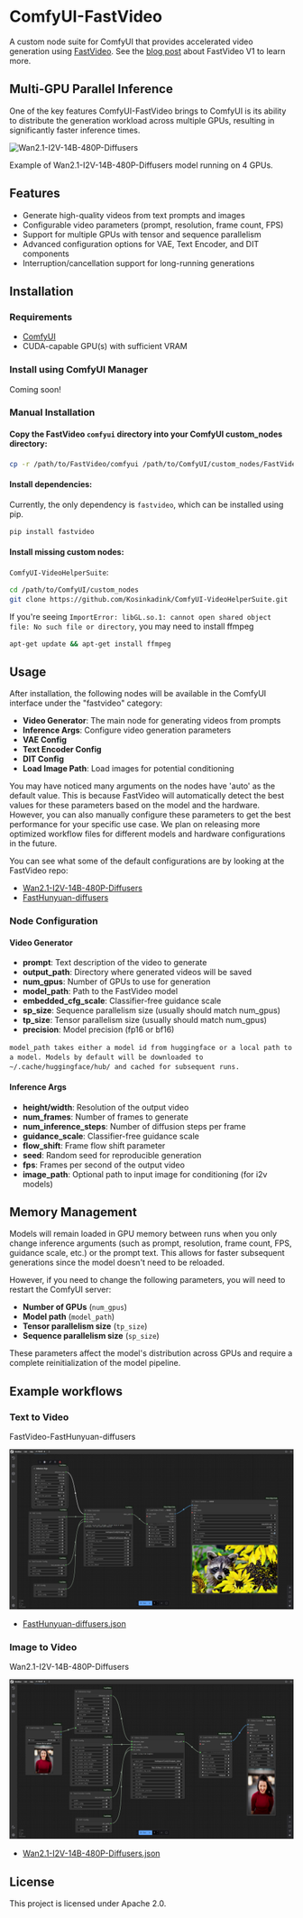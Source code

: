 # ComfyUI-FastVideo

A custom node suite for ComfyUI that provides accelerated video generation using [FastVideo](https://github.com/hao-ai-labs/FastVideo). See the [blog post](https://hao-ai-lab.github.io/blogs/fastvideo/) about FastVideo V1 to learn more.

## Multi-GPU Parallel Inference

One of the key features ComfyUI-FastVideo brings to ComfyUI is its ability to distribute the generation workload across multiple GPUs, resulting in significantly faster inference times.

![Wan2.1-I2V-14B-480P-Diffusers](./assets/wani2v.gif)

Example of Wan2.1-I2V-14B-480P-Diffusers model running on 4 GPUs.
## Features

- Generate high-quality videos from text prompts and images
- Configurable video parameters (prompt, resolution, frame count, FPS)
- Support for multiple GPUs with tensor and sequence parallelism
- Advanced configuration options for VAE, Text Encoder, and DIT components
- Interruption/cancellation support for long-running generations

## Installation

### Requirements

- [ComfyUI](https://github.com/comfyanonymous/ComfyUI)
- CUDA-capable GPU(s) with sufficient VRAM

### Install using ComfyUI Manager

Coming soon!

### Manual Installation

#### Copy the FastVideo `comfyui` directory into your ComfyUI custom_nodes directory:

```bash
cp -r /path/to/FastVideo/comfyui /path/to/ComfyUI/custom_nodes/FastVideo
```

#### Install dependencies:

Currently, the only dependency is `fastvideo`, which can be installed using pip.

```bash
pip install fastvideo
```

#### Install missing custom nodes:

`ComfyUI-VideoHelperSuite`:

```bash
cd /path/to/ComfyUI/custom_nodes
git clone https://github.com/Kosinkadink/ComfyUI-VideoHelperSuite.git
```

If you're seeing `ImportError: libGL.so.1: cannot open shared object file: No such file or directory`,
you may need to install ffmpeg

```bash
apt-get update && apt-get install ffmpeg
```

## Usage

After installation, the following nodes will be available in the ComfyUI interface under the "fastvideo" category:

- **Video Generator**: The main node for generating videos from prompts
- **Inference Args**: Configure video generation parameters
- **VAE Config**
- **Text Encoder Config**
- **DIT Config**
- **Load Image Path**: Load images for potential conditioning

You may have noticed many arguments on the nodes have 'auto' as the default value. This is because FastVideo will automatically detect the best values for these parameters based on the model and the hardware. However, you can also manually configure these parameters to get the best performance for your specific use case. We plan on releasing more optimized workflow files for different models and hardware configurations in the future.

You can see what some of the default configurations are by looking at the FastVideo repo:
- [Wan2.1-I2V-14B-480P-Diffusers](https://github.com/hao-ai-lab/FastVideo/blob/main/fastvideo/v1/configs/wan_14B_i2v_480p_pipeline.json)
- [FastHunyuan-diffusers](https://github.com/hao-ai-lab/FastVideo/blob/main/fastvideo/v1/configs/fasthunyuan_t2v.json)

### Node Configuration

#### Video Generator

- **prompt**: Text description of the video to generate
- **output_path**: Directory where generated videos will be saved
- **num_gpus**: Number of GPUs to use for generation
- **model_path**: Path to the FastVideo model
- **embedded_cfg_scale**: Classifier-free guidance scale
- **sp_size**: Sequence parallelism size (usually should match num_gpus)
- **tp_size**: Tensor parallelism size (usually should match num_gpus)
- **precision**: Model precision (fp16 or bf16)

`model_path takes either a model id from huggingface or a local path to a model. Models by default will be downloaded to ~/.cache/huggingface/hub/ and cached for subsequent runs.`

#### Inference Args

- **height/width**: Resolution of the output video
- **num_frames**: Number of frames to generate
- **num_inference_steps**: Number of diffusion steps per frame
- **guidance_scale**: Classifier-free guidance scale
- **flow_shift**: Frame flow shift parameter
- **seed**: Random seed for reproducible generation
- **fps**: Frames per second of the output video
- **image_path**: Optional path to input image for conditioning (for i2v models)

## Memory Management

Models will remain loaded in GPU memory between runs when you only change inference arguments (such as prompt, resolution, frame count, FPS, guidance scale, etc.) or the prompt text. This allows for faster subsequent generations since the model doesn't need to be reloaded.

However, if you need to change the following parameters, you will need to restart the ComfyUI server:
- **Number of GPUs** (`num_gpus`)
- **Model path** (`model_path`)
- **Tensor parallelism size** (`tp_size`)
- **Sequence parallelism size** (`sp_size`)

These parameters affect the model's distribution across GPUs and require a complete reinitialization of the model pipeline.

## Example workflows

### Text to Video

FastVideo-FastHunyuan-diffusers

![FastVideo-FastHunyuan-diffusers](./assets/fasthunyuan.png)

- [FastHunyuan-diffusers.json](./examples/FastHunyuan-diffusers.json)

### Image to Video

Wan2.1-I2V-14B-480P-Diffusers

![Wan2.1-I2V-14B-480P-Diffusers](./assets/wani2v.png)

- [Wan2.1-I2V-14B-480P-Diffusers.json](./examples/Wan2.1-I2V-14B-480P-Diffusers.json)

## License

This project is licensed under Apache 2.0.
